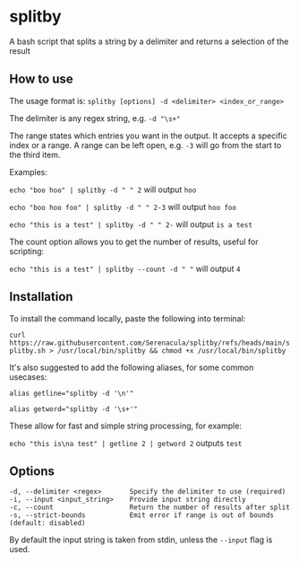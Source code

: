 # splitby

A bash script that splits a string by a delimiter and returns a selection of the result

## How to use

The usage format is: `splitby [options] -d <delimiter> <index_or_range>`

The delimiter is any regex string, e.g. `-d "\s+"`

The range states which entries you want in the output. It accepts a specific index or a range. A range can be left open, e.g. `-3` will go from the start to the third item.

Examples:

`echo "boo hoo" | splitby -d " " 2` will output `hoo`

`echo "boo hoo foo" | splitby -d " " 2-3` will output `hoo foo`

`echo "this is a test" | splitby -d " " 2-` will output `is a test`

The count option allows you to get the number of results, useful for scripting:

`echo "this is a test" | splitby --count -d " "` will output `4`

## Installation

To install the command locally, paste the following into terminal:

`curl https://raw.githubusercontent.com/Serenacula/splitby/refs/heads/main/splitby.sh > /usr/local/bin/splitby && chmod +x /usr/local/bin/splitby`

It's also suggested to add the following aliases, for some common usecases:

`alias getline="splitby -d '\n'"`

`alias getword="splitby -d '\s+'"`

These allow for fast and simple string processing, for example:

`echo "this is\na test" | getline 2 | getword 2` outputs `test`

## Options

```
-d, --delimiter <regex>       Specify the delimiter to use (required)
-i, --input <input_string>    Provide input string directly
-c, --count                   Return the number of results after split
-s, --strict-bounds           Emit error if range is out of bounds (default: disabled)
```

By default the input string is taken from stdin, unless the `--input` flag is used.

